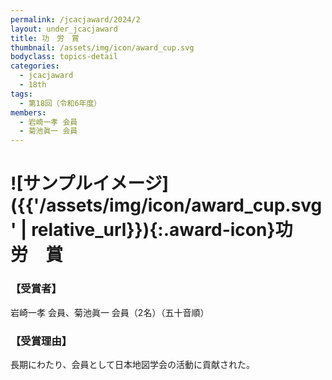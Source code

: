 ```yaml
---
permalink: /jcacjaward/2024/2
layout: under_jcacjaward
title: 功　労　賞
thumbnail: /assets/img/icon/award_cup.svg
bodyclass: topics-detail
categories:
  - jcacjaward
  - 18th
tags:
  - 第18回（令和6年度）
members:
  - 岩崎一孝 会員
  - 菊池眞一 会員
---
```


# ![サンプルイメージ]({{'/assets/img/icon/award_cup.svg' | relative_url}}){:.award-icon}功　労　賞

### 【受賞者】

岩崎一孝 会員、菊池眞一 会員（2名）（五十音順）

### 【受賞理由】

長期にわたり、会員として日本地図学会の活動に貢献された。
